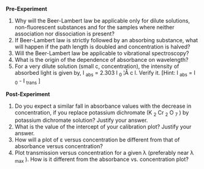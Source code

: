 **Pre-Experiment**

1. Why will the Beer-Lambert law be applicable only for dilute solutions, non-fluorescent substances and for the samples where neither association nor dissociation is present?
2. If Beer-Lambert law is strictly followed by an absorbing substance, what will happen if the path length is doubled and concentration is halved?
3. Will the Beer-Lambert law be applicable to vibrational spectroscopy?
4. What is the origin of the dependence of absorbance on wavelength?
5. For a very dilute solution (small c, concentration), the intensity of absorbed light is given by, I <sub>abs</sub> = 2.303 I <sub>0</sub> ¦Å c l. Verify it. [Hint: I <sub>abs</sub> = I <sub>0</sub> - I <sub>trans</sub> ]

**Post-Experiment**

1. Do you expect a similar fall in absorbance values with the decrease in concentration, if you replace potassium dichromate (K <sub>2</sub> Cr <sub>2</sub> O <sub>7</sub> ) by potassium dichromate solution? Justify your answer.
2. What is the value of the intercept of your calibration plot? Justify your answer.
3. How will a plot of ε versus concentration be different from that of absorbance versus concentration?
4. Plot transmission versus concentration for a given λ (preferably near λ <sub>max</sub> ). How is it different from the absorbance vs. concentration plot? 
